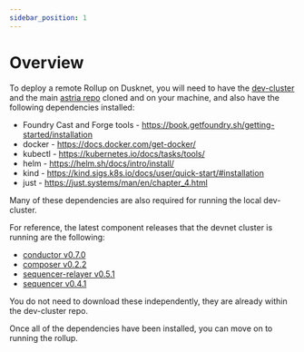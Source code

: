 ```yaml
---
sidebar_position: 1
---
```


# Overview

To deploy a remote Rollup on Dusknet, you will need to have the
[dev-cluster](https://github.com/astriaorg/dev-cluster/tree/main) and the main
[astria repo](https://github.com/astriaorg/astria) cloned and on your machine,
and also have the following dependencies installed:
- Foundry Cast and Forge tools - https://book.getfoundry.sh/getting-started/installation
- docker - https://docs.docker.com/get-docker/
- kubectl - https://kubernetes.io/docs/tasks/tools/
- helm - https://helm.sh/docs/intro/install/
- kind - https://kind.sigs.k8s.io/docs/user/quick-start/#installation
- just - https://just.systems/man/en/chapter_4.html

Many of these dependencies are also required for running the local dev-cluster.

For reference, the latest component releases that the devnet cluster is running are the
following:
- [conductor v0.7.0](https://github.com/astriaorg/astria/releases/tag/v0.7.0--conductor)
- [composer v0.2.2](https://github.com/astriaorg/astria/releases/tag/v0.2.2--composer)
- [sequencer-relayer v0.5.1](https://github.com/astriaorg/astria/releases/tag/v0.5.1--sequencer-relayer)
- [sequencer
  v0.4.1](https://github.com/astriaorg/astria/releases/tag/v0.4.1--sequencer)

You do not need to download these independently, they are already within the
dev-cluster repo.

Once all of the dependencies have been installed, you can move on to running the
rollup.
